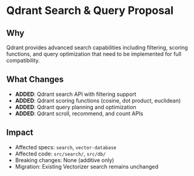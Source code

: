 # Qdrant Search & Query Proposal

## Why

Qdrant provides advanced search capabilities including filtering, scoring functions, and query optimization that need to be implemented for full compatibility.

## What Changes

- **ADDED**: Qdrant search API with filtering support
- **ADDED**: Qdrant scoring functions (cosine, dot product, euclidean)
- **ADDED**: Qdrant query planning and optimization
- **ADDED**: Qdrant scroll, recommend, and count APIs

## Impact

- Affected specs: `search`, `vector-database`
- Affected code: `src/search/`, `src/db/`
- Breaking changes: None (additive only)
- Migration: Existing Vectorizer search remains unchanged
